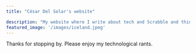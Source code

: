 ```yaml
---
title: "César Del Solar's website"

description: "My website where I write about tech and Scrabble and things"
featured_image: '/images/iceland.jpeg'
---
```

Thanks for stopping by. Please enjoy my technological rants.
